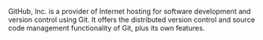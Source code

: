 GitHub, Inc. is a provider of Internet hosting for software development and version control using Git. It offers the distributed version control and source code management functionality of Git, plus its own features.
